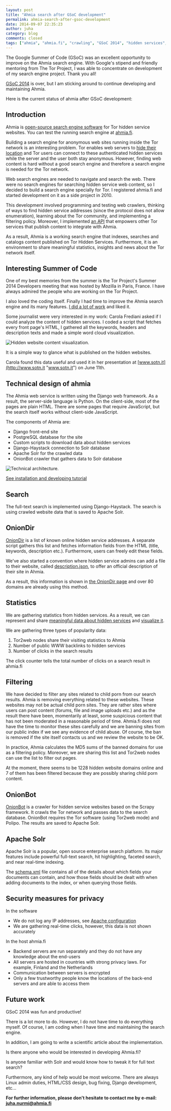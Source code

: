 ```yaml
---
layout: post
title: "Ahmia search after GSoC development"
permalink: ahmia-search-after-gsoc-development
date: 2014-09-07 22:35:23
author: juha
category: blog
comments: closed
tags: ["ahmia", "ahmia.fi", "crawling", "GSoC 2014", "hidden services", "onion", "search engine"]
---
```


The Google Summer of Code (GSoC) was an excellent opportunity to improve on the Ahmia search engine. With Google's stipend and friendly mentoring from The Tor Project, I was able to concentrate on development of my search engine project. Thank you all!

[GSoC 2014](https://trac.torproject.org/projects/tor/wiki/doc/gsoc) is over, but I am sticking around to continue developing and maintaining Ahmia.

Here is the current status of ahmia after GSoC development:

Introduction
------------

Ahmia is [open-source search engine software](https://github.com/juhanurmi/ahmia/) for Tor hidden service websites. You can test the running search engine at [ahmia.fi](https://ahmia.fi/search/).

Building a search engine for anonymous web sites running inside the Tor network is an interesting problem. Tor enables web servers to [hide their location](https://www.torproject.org/docs/hidden-services) and Tor users can connect to these authenticated hidden services while the server and the user both stay anonymous. However, finding web content is hard without a good search engine and therefore a search engine is needed for the Tor network.

Web search engines are needed to navigate and search the web. There were no search engines for searching hidden service web content, so I decided to build a search engine specially for Tor. I registered ahmia.fi and started development on it as a side project in 2010.

This development involved programming and testing web crawlers, thinking of ways to find hidden service addresses (since the protocol does not allow enumeration), learning about the Tor community, and implementing a filtering policy. Moreover, I implemented [an API](https://ahmia.fi/documentation/) that empowers other Tor services that publish content to integrate with Ahmia.

As a result, Ahmia is a working search engine that indexes, searches and catalogs content published on Tor Hidden Services. Furthermore, it is an environment to share meaningful statistics, insights and news about the Tor network itself.

Interesting Summer of Code
--------------------------

One of my best memories from the summer is the Tor Project's Summer 2014 Developers meeting that was hosted by Mozilla in Paris, France. I have always admired the people who are working on the Tor Project.

I also loved the coding itself. Finally I had time to improve the Ahmia search engine and its many features. [I did a lot of work](https://github.com/juhanurmi/ahmia/commits/master) and liked it.

Some journalist were very interested in my work: Carola Frediani asked if I could analyze the content of hidden services. I coded a script that fetches every front page's HTML, I gathered all the keywords, headers and description texts and made a simple word cloud visualization.

![Hidden website content visualization.](https://ahmia.fi/static/visuals/content.png)

It is a simple way to glance what is published on the hidden websites.

Carola found this data useful and used it in her presentation at [www.sotn.it](http://www.sotn.it "www.sotn.it") on June 11th.

Technical design of ahmia
-------------------------

The Ahmia web service is written using the Django web framework. As a result, the server-side language is Python. On the client-side, most of the pages are plain HTML. There are some pages that require JavaScript, but the search itself works without client-side JavaScript.

The components of Ahmia are:

-   Django front-end site
-   PostgreSQL database for the site
-   Custom scripts to download data about hidden services
-   Django-Haystack connection to Solr database
-   Apache Solr for the crawled data
-   OnionBot crawler that gathers data to Solr database

![Technical architecture.](https://raw.githubusercontent.com/juhanurmi/ahmia/master/technical_architecture.png)

[See installation and developing tutorial](https://github.com/juhanurmi/ahmia/blob/master/README.md)

Search
------

The full-text search is implemented using Django-Haystack. The search is using crawled website data that is saved to Apache Solr.

OnionDir
--------

[OnionDir](https://ahmia.fi/address/) is a list of known online hidden service addresses. A separate script gathers this list and fetches information fields from the HTML (title, keywords, description etc.). Furthermore, users can freely edit these fields.

We've also started a convention where hidden service admins can add a file to their website, called [description.json](https://ahmia.fi/documentation/descriptionProposal/), to offer an official description of their site in Ahmia.

As a result, this information is shown in [the OnionDir page](https://ahmia.fi/address/#/search=Description%20downloaded%20directly%20from%20the%20hidden%20service.) and over 80 domains are already using this method.

Statistics
----------

We are gathering statistics from hidden services. As a result, we can represent and share [meaningful data about hidden services](https://ahmia.fi/documentation/) and [visualize it](https://ahmia.fi/stats/viewer).

We are gathering three types of popularity data:

1.  Tor2web nodes share their visiting statistics to Ahmia
2.  Number of public WWW backlinks to hidden services
3.  Number of clicks in the search results

The click counter tells the total number of clicks on a search result in ahmia.fi

Filtering
---------

We have decided to filter any sites related to child porn from our search results. Ahmia is removing everything related to these websites. These websites may not be actual child porn sites. They are rather sites where users can post content (forums, file and image uploads etc.) and as the result there have been, momentarily at least, some suspicious content that has not been moderated in a reasonable period of time. Ahmia.fi does not have the time to monitor these sites carefully and we are banning sites from our public index if we see any evidence of child abuse. Of course, the ban is removed if the site itself contacts us and we review the website to be OK.

In practice, Ahmia calculates the MD5 sums of the banned domains for use as a filtering policy. Moreover, we are sharing this list and Tor2web nodes can use the list to filter out pages.

At the moment, there seems to be 1228 hidden website domains online and 7 of them has been filtered because they are possibly sharing child porn content.

OnionBot
--------

[OnionBot](https://github.com/juhanurmi/ahmia/tree/master/onionbot) is a crawler for hidden service websites based on the Scrapy framework. It crawls the Tor network and passes data to the search database. OnionBot requires the Tor software (using Tor2web mode) and Polipo. The results are saved to Apache Solr.

Apache Solr
-----------

Apache Solr is a popular, open source enterprise search platform. Its major features include powerful full-text search, hit highlighting, faceted search, and near real-time indexing.

The [schema.xml](https://github.com/juhanurmi/ahmia/blob/master/solr/schema.xml) file contains all of the details about which fields your documents can contain, and how those fields should be dealt with when adding documents to the index, or when querying those fields.

Security measures for privacy
-----------------------------

In the software

-   We do not log any IP addresses, see [Apache configuration](https://github.com/juhanurmi/ahmia/tree/master/apache2)
-   We are gathering real-time clicks, however, this data is not shown accurately

In the host ahmia.fi

-   Backend servers are run separately and they do not have any knowledge about the end-users
-   All servers are hosted in countries with strong privacy laws. For example, Finland and the Netherlands
-   Communication between servers is encrypted
-   Only a few trustworthy people know the locations of the back-end servers and are able to access them

Future work
-----------

GSoC 2014 was fun and productive!

There is a lot more to do. However, I do not have time to do everything myself. Of course, I am coding when I have time and maintaining the search engine.

In addition, I am going to write a scientific article about the implementation.

Is there anyone who would be interested in developing Ahmia.fi?

Is anyone familiar with Solr and would know how to tweak it for full text search?

Furthermore, any kind of help would be most welcome. There are always Linux admin duties, HTML/CSS design, bug fixing, Django development, etc...

**For further information, please don't hesitate to contact me by e-mail: juha.nurmi@ahmia.fi**
